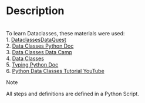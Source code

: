 # Description

<br>To learn Dataclasses, these materials were used:
<br>1. [DataclassesDataQuest](https://www.dataquest.io/blog/how-to-use-python-data-classes/)
<br>2. [Data Classes Python Doc](https://docs.python.org/3/library/dataclasses.html) 
<br>3. [Data Classes Data Camp](https://www.datacamp.com/tutorial/python-data-classes)
<br>4. [Data Classes](https://www.geeksforgeeks.org/data-classes-in-python-an-introduction/)
<br>5. [Typing Python Doc](https://docs.python.org/3/library/typing.html)
<br>6. [Python Data Classes Tutorial YouTube](https://www.youtube.com/watch?v=5mMpM8zK4pY)


> [!NOTE]
> All steps and definitions are defined in a Python Script.
